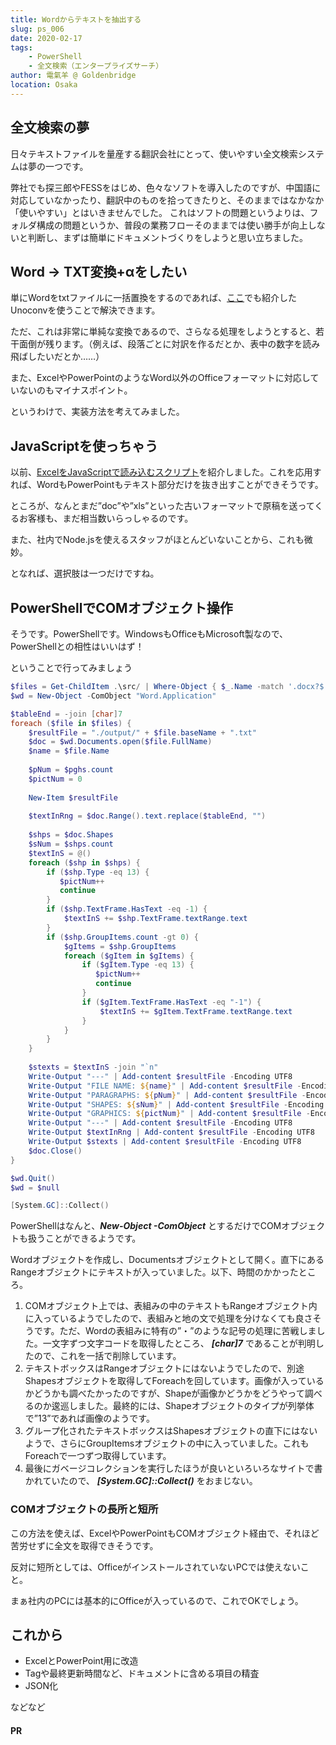 ```yaml
---
title: Wordからテキストを抽出する
slug: ps_006
date: 2020-02-17
tags: 
    - PowerShell
    - 全文検索（エンタープライズサーチ）
author: 電氣羊 @ Goldenbridge
location: Osaka
---
```


## 全文検索の夢

日々テキストファイルを量産する翻訳会社にとって、使いやすい全文検索システムは夢の一つです。

弊社でも探三郎やFESSをはじめ、色々なソフトを導入したのですが、中国語に対応していなかったり、翻訳中のものを拾ってきたりと、そのままではなかなか「使いやすい」とはいきませんでした。
これはソフトの問題というよりは、フォルダ構成の問題というか、普段の業務フローそのままでは使い勝手が向上しないと判断し、まずは簡単にドキュメントづくりをしようと思い立ちました。

## Word → TXT変換+αをしたい

単にWordをtxtファイルに一括置換をするのであれば、[ここ](../column/2020/01/12/unoconv-docx2txt/)でも紹介したUnoconvを使うことで解決できます。

ただ、これは非常に単純な変換であるので、さらなる処理をしようとすると、若干面倒が残ります。（例えば、段落ごとに対訳を作るだとか、表中の数字を読み飛ばしたいだとか……）

また、ExcelやPowerPointのようなWord以外のOfficeフォーマットに対応していないのもマイナスポイント。

というわけで、実装方法を考えてみました。

## JavaScriptを使っちゃう

以前、[ExcelをJavaScriptで読み込むスクリプト](../pg/2020/01/18/read-excel-js/)を紹介しました。これを応用すれば、WordもPowerPointもテキスト部分だけを抜き出すことができそうです。

ところが、なんとまだ”doc”や”xls”といった古いフォーマットで原稿を送ってくるお客様も、まだ相当数いらっしゃるのです。

また、社内でNode.jsを使えるスタッフがほとんどいないことから、これも微妙。

となれば、選択肢は一つだけですね。

## PowerShellでCOMオブジェクト操作

そうです。PowerShellです。WindowsもOfficeもMicrosoft製なので、PowerShellとの相性はいいはず！

ということで行ってみましょう

```powershell
$files = Get-ChildItem .\src/ | Where-Object { $_.Name -match '.docx?$' }
$wd = New-Object -ComObject "Word.Application"

$tableEnd = -join [char]7
foreach ($file in $files) {
    $resultFile = "./output/" + $file.baseName + ".txt"
    $doc = $wd.Documents.open($file.FullName)
    $name = $file.Name
    
    $pNum = $pghs.count
    $pictNum = 0
    
    New-Item $resultFile
    
    $textInRng = $doc.Range().text.replace($tableEnd, "")
    
    $shps = $doc.Shapes
    $sNum = $shps.count
    $textInS = @()
    foreach ($shp in $shps) {
        if ($shp.Type -eq 13) {
           $pictNum++
           continue
        }
        if ($shp.TextFrame.HasText -eq -1) {
            $textInS += $shp.TextFrame.textRange.text
        }
        if ($shp.GroupItems.count -gt 0) {
            $gItems = $shp.GroupItems
            foreach ($gItem in $gItems) {
                if ($gItem.Type -eq 13) {
                   $pictNum++
                   continue
                }
                if ($gItem.TextFrame.HasText -eq "-1") {
                    $textInS += $gItem.TextFrame.textRange.text
                }
            }
        }
    }
    
    $stexts = $textInS -join "`n"
    Write-Output "---" | Add-content $resultFile -Encoding UTF8 
    Write-Output "FILE NAME: ${name}" | Add-content $resultFile -Encoding UTF8 
    Write-Output "PARAGRAPHS: ${pNum}" | Add-content $resultFile -Encoding UTF8 
    Write-Output "SHAPES: ${sNum}" | Add-content $resultFile -Encoding UTF8 
    Write-Output "GRAPHICS: ${pictNum}" | Add-content $resultFile -Encoding UTF8
    Write-Output "---" | Add-content $resultFile -Encoding UTF8
    Write-Output $textInRng | Add-content $resultFile -Encoding UTF8
    Write-Output $stexts | Add-content $resultFile -Encoding UTF8
    $doc.Close()
}

$wd.Quit()
$wd = $null

[System.GC]::Collect()
```

PowerShellはなんと、***New-Object -ComObject*** とするだけでCOMオブジェクトも扱うことができるようです。

Wordオブジェクトを作成し、Documentsオブジェクトとして開く。直下にあるRangeオブジェクトにテキストが入っていました。以下、時間のかかったところ。

1. COMオブジェクト上では、表組みの中のテキストもRangeオブジェクト内に入っているようでしたので、表組みと地の文で処理を分けなくても良さそうです。ただ、Wordの表組みに特有の”・”のような記号の処理に苦戦しました。一文字ずつ文字コードを取得したところ、 ***[char]7*** であることが判明したので、これを一括で削除しています。
2. テキストボックスはRangeオブジェクトにはないようでしたので、別途Shapesオブジェクトを取得してForeachを回しています。画像が入っているかどうかも調べたかったのですが、Shapeが画像かどうかをどうやって調べるのか逡巡しました。最終的には、Shapeオブジェクトのタイプが列挙体で”13”であれば画像のようです。
3. グループ化されたテキストボックスはShapesオブジェクトの直下にはないようで、さらにGroupItemsオブジェクトの中に入っていました。これもForeachで一つずつ取得しています。
4. 最後にガベージコレクションを実行したほうが良いといろいろなサイトで書かれていたので、 ***[System.GC]::Collect()*** をおまじない。

### COMオブジェクトの長所と短所

この方法を使えば、ExcelやPowerPointもCOMオブジェクト経由で、それほど苦労せずに全文を取得できそうです。

反対に短所としては、OfficeがインストールされていないPCでは使えないこと。

まぁ社内のPCには基本的にOfficeが入っているので、これでOKでしょう。

## これから
- ExcelとPowerPoint用に改造
- Tagや最終更新時間など、ドキュメントに含める項目の精査
- JSON化

などなど

#### PR
<ad-set :ad="'ps'" />

<link-to></link-to>